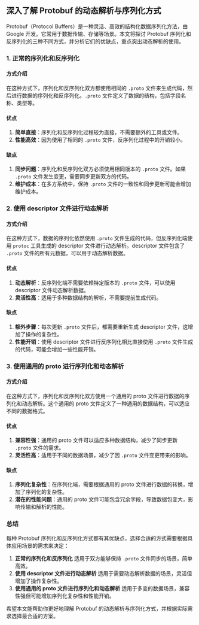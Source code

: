 ## 深入了解 Protobuf 的动态解析与序列化方式

Protobuf（Protocol Buffers）是一种灵活、高效的结构化数据序列化方法，由 Google 开发。它常用于数据传输、存储等场景。本文将探讨 Protobuf 序列化和反序列化的三种不同方式，并分析它们的优缺点，重点突出动态解析的使用。

### 1. 正常的序列化和反序列化

#### 方式介绍

在这种方式下，序列化和反序列化双方都使用相同的 `.proto` 文件来生成代码，然后进行数据的序列化和反序列化。`.proto` 文件定义了数据的结构，包括字段名称、类型等。

#### 优点

1. **简单直接**：序列化和反序列化过程较为直接，不需要额外的工具或文件。
2. **性能高效**：因为使用了相同的 `.proto` 文件，反序列化过程中的开销较小。

#### 缺点

1. **同步问题**：序列化和反序列化双方必须使用相同版本的 `.proto` 文件。如果 `.proto` 文件发生变更，需要同步更新双方的代码。
2. **维护成本**：在多方系统中，保持 `.proto` 文件的一致性和同步更新可能会增加维护成本。

### 2. 使用 descriptor 文件进行动态解析

#### 方式介绍

在这种方式下，数据的序列化依然使用 `.proto` 文件生成的代码，但反序列化端使用 `protoc` 工具生成的 descriptor 文件进行动态解析。descriptor 文件包含了 `.proto` 文件的所有元数据，可以用于动态解析数据。

#### 优点

1. **动态解析**：反序列化端不需要依赖特定版本的 `.proto` 文件，可以使用 descriptor 文件动态解析数据。
2. **灵活性高**：适用于多种数据结构的解析，不需要提前生成代码。

#### 缺点

1. **额外步骤**：每次更新 `.proto` 文件后，都需要重新生成 descriptor 文件，这增加了操作的复杂性。
2. **性能开销**：使用 descriptor 文件进行反序列化相比直接使用 `.proto` 文件生成的代码，可能会增加一些性能开销。

### 3. 使用通用的 proto 进行序列化和动态解析

#### 方式介绍

在这种方式下，序列化和反序列化双方使用一个通用的 proto 文件进行数据的序列化和动态解析。这个通用的 proto 文件定义了一种通用的数据结构，可以适应不同的数据格式。

#### 优点

1. **兼容性强**：通用的 proto 文件可以适应多种数据结构，减少了同步更新 `.proto` 文件的需求。
2. **灵活性高**：适用于不同的数据场景，减少了因 `.proto` 文件变更带来的影响。

#### 缺点

1. **序列化复杂性**：在序列化端，需要根据通用的 proto 文件进行数据的转换，增加了序列化的复杂性。
2. **潜在的性能问题**：通用的 proto 文件可能包含冗余字段，导致数据包变大，影响传输和解析的性能。

### 总结

每种 Protobuf 序列化和反序列化方式都有其优缺点，选择合适的方式需要根据具体应用场景的需求来决定：

1. **正常的序列化和反序列化** 适用于双方能够保持 `.proto` 文件同步的场景，简单高效。
2. **使用 descriptor 文件进行动态解析** 适用于需要动态解析数据的场景，灵活但增加了操作复杂性。
3. **使用通用的 proto 文件进行序列化和动态解析** 适用于多变的数据场景，兼容性强但可能增加序列化复杂性和性能开销。

希望本文能帮助你更好地理解 Protobuf 的动态解析与序列化方式，并根据实际需求选择最合适的方案。

